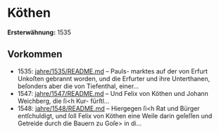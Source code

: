 # Köthen

**Ersterwähnung:** 1535

## Vorkommen
- 1535: [jahre/1535/README.md](../jahre/1535/README.md) – Pauls-
marktes auf der von Erfurt Unkoſten gebrannt worden,
und die Erfurter und ihre Unterthanen, beſonders aber
die von Tiefenthal, einer...
- 1547: [jahre/1547/README.md](../jahre/1547/README.md) – Und
Felix von Köthen und Johann Weichberg, die ſi<h Kur-
fürſtl...
- 1548: [jahre/1548/README.md](../jahre/1548/README.md) – Hiergegen ſi<h Rat und Bürger entſchuldigt,
und ſoll Felix von Köthen eine Weile darin geſeſſen und
Getreide durch die Bauern zu Goſe> in di...
